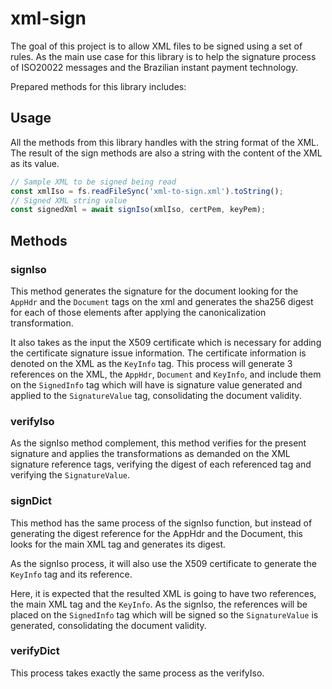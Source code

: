 # xml-sign

The goal of this project is to allow XML files to be signed using a set of rules. 
As the main use case for this library is to help the signature process of ISO20022 messages and the 
Brazilian instant payment technology.

Prepared methods for this library includes:

## Usage

All the methods from this library handles with the string format of the XML.
The result of the sign methods are also a string with the content of the XML as its value.

```js
// Sample XML to be signed being read
const xmlIso = fs.readFileSync('xml-to-sign.xml').toString();
// Signed XML string value
const signedXml = await signIso(xmlIso, certPem, keyPem);
```

## Methods

### signIso

This method generates the signature for the document looking for the `AppHdr` and the `Document` 
tags on the xml and generates the sha256 digest for each of those elements after applying the 
canonicalization transformation. 

It also takes as the input the X509 certificate which is necessary for adding the certificate 
signature issue information. The certificate information is denoted on the XML as the `KeyInfo` tag.
This process will generate 3 references on the XML, the `AppHdr`, `Document` and `KeyInfo`, 
and include them on the `SignedInfo` tag which will have is signature value generated and 
applied to the `SignatureValue` tag, consolidating the document validity.

### verifyIso

As the signIso method complement, this method verifies for the present signature and applies the 
transformations as demanded on the XML signature reference tags, verifying the digest of each 
referenced tag and verifying the `SignatureValue`.

### signDict

This method has the same process of the signIso function, but instead of generating the digest 
reference for the AppHdr and the Document, this looks for the main XML tag and generates its digest.

As the signIso process, it will also use the X509 certificate to generate the `KeyInfo` tag and its 
reference.

Here, it is expected that the resulted XML is going to have two references, the main XML tag and 
the `KeyInfo`. As the signIso, the references will be placed on the `SignedInfo` tag which will 
be signed so the `SignatureValue` is generated, consolidating the document validity.  

### verifyDict

This process takes exactly the same process as the verifyIso.
